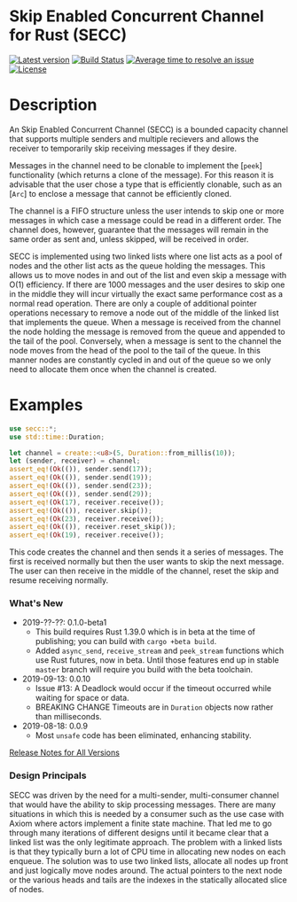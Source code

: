 
# Skip Enabled Concurrent Channel for Rust (SECC)

[![Latest version](https://img.shields.io/crates/v/secc.svg)](https://crates.io/crates/secc)
[![Build Status](https://api.travis-ci.org/rsimmonsjr/secc.svg?branch=master)](https://travis-ci.org/rsimmonsjr/secc)
[![Average time to resolve an issue](https://isitmaintained.com/badge/resolution/rsimmonsjr/secc.svg)](https://isitmaintained.com/project/rsimmonsjr/secc)
[![License](https://img.shields.io/crates/l/secc.svg)](https://github.com/rsimmonsjr/secc#license)

# Description

An Skip Enabled Concurrent Channel (SECC) is a bounded capacity channel that supports multiple
senders and multiple recievers and allows the receiver to temporarily skip receiving messages
if they desire.

Messages in the channel need to be clonable to implement the [`peek`] functionality (which
returns a clone of the message). For this reason it is advisable that the user chose a type
that is efficiently clonable, such as an [`Arc`] to enclose a message that cannot be
efficiently cloned.

The channel is a FIFO structure unless the user intends to skip one or more messages
in which case a message could be read in a different order. The channel does, however,
guarantee that the messages will remain in the same order as sent and, unless skipped, will
be received in order.

SECC is implemented using two linked lists where one list acts as a pool of nodes and the
other list acts as the queue holding the messages. This allows us to move nodes in and out
of the list and even skip a message with O(1) efficiency. If there are 1000 messages and
the user desires to skip one in the middle they will incur virtually the exact same
performance cost as a normal read operation. There are only a couple of additional pointer
operations necessary to remove a node out of the middle of the linked list that implements
the queue.  When a message is received from the channel the node holding the message is
removed from the queue and appended to the tail of the pool. Conversely, when a  message is
sent to the channel the node moves from the head of the pool to the tail of the queue. In
this manner nodes are constantly cycled in and out of the queue so we only need to allocate
them once when the channel is created.

# Examples
```rust
use secc::*;
use std::time::Duration;

let channel = create::<u8>(5, Duration::from_millis(10));
let (sender, receiver) = channel;
assert_eq!(Ok(()), sender.send(17));
assert_eq!(Ok(()), sender.send(19));
assert_eq!(Ok(()), sender.send(23));
assert_eq!(Ok(()), sender.send(29));
assert_eq!(Ok(17), receiver.receive());
assert_eq!(Ok(()), receiver.skip());
assert_eq!(Ok(23), receiver.receive());
assert_eq!(Ok(()), receiver.reset_skip());
assert_eq!(Ok(19), receiver.receive());
```

This code creates the channel and then sends it a series of messages. The first is received
normally but then the user wants to skip the next message. The user can then receive in
the middle of the channel, reset the skip and resume receiving normally.

### What's New

* 2019-??-??: 0.1.0-beta1
  * This build requires Rust 1.39.0 which is in beta at the time of publishing; you can build 
  with `cargo +beta build`. 
  * Added `async_send`, `receive_stream` and `peek_stream` functions which use Rust futures,
  now in beta. Until those features end up in stable `master` branch will require you build
  with the beta toolchain.
* 2019-09-13: 0.0.10
  * Issue #13: A Deadlock would occur if the timeout occurred while waiting for space or data.
  * BREAKING CHANGE Timeouts are in `Duration` objects now rather than milliseconds.
* 2019-08-18: 0.0.9
  * Most `unsafe` code has been eliminated, enhancing stability.

[Release Notes for All Versions](https://github.com/rsimmonsjr/secc/blob/master/RELEASE_NOTES.md)

### Design Principals

SECC was driven by the need for a multi-sender, multi-consumer channel that would have the
ability to skip processing messages. There are many situations in which this is needed by a
consumer such as the use case with Axiom where actors implement a finite state machine. That
led me to go through many iterations of different designs until it became clear that a linked
list was the only legitimate approach. The problem with a linked lists is that they typically
burn a lot of CPU time in allocating new nodes on each enqueue. The solution was to use two
linked lists, allocate all nodes up front and just logically move nodes around. The actual
pointers to the next node or the various heads and tails are the indexes in the statically
allocated slice of nodes.
